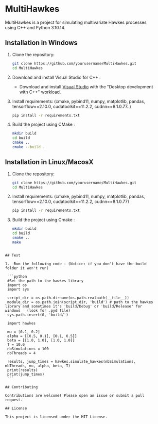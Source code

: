 # MultiHawkes

MultiHawkes is a project for simulating multivariate Hawkes processes using C++ and Python 3.10.14.

## Installation in Windows

1. Clone the repository:
    ```sh
    git clone https://github.com/yourusername/MultiHawkes.git
    cd MultiHawkes
    ```
2. Download and install Visual Studio for C++ :
    - Download and install [Visual Studio](https://visualstudio.microsoft.com/) with the "Desktop development with C++" workload.

3. Install requirements: (cmake, pybind11, numpy, matplotlib, pandas, tensorflow==2.10.0, cudatoolkit==11.2.2, cudnn==8.1.0.77..)
    ```sh
    pip install -r requirements.txt
    ```

4. Build the project using CMake :
    ```sh
    mkdir build
    cd build
    cmake ..
    cmake --build .
   ```

## Installation in Linux/MacosX

1. Clone the repository:
    ```sh
    git clone https://github.com/yourusername/MultiHawkes.git
    cd MultiHawkes
    ```

2. Install requirements: (cmake, pybind11, numpy, matplotlib, pandas, tensorflow==2.10.0, cudatoolkit==11.2.2, cudnn==8.1.0.77)
    ```sh
    pip install -r requirements.txt
    ```

4.  Build the project using Cmake :
    ```sh
    mkdir build
    cd build
    cmake ..
    make
   ```

## Test

1.  Run the following code : (Notice: if you don't have the build folder it won't run)

    ```python
    #Set the path to the hawkes library
    import os 
    import sys

    script_dir = os.path.dirname(os.path.realpath(__file__))
    module_dir = os.path.join(script_dir, 'build') # path to the hawkes library and sometimes it's 'build/Debug' or 'build/Release' for windows   (look for .pyd file) 
    sys.path.insert(0, 'build/')

    import hawkes

    mu = [0.1, 0.2]
    alpha = [[0.5, 0.1], [0.1, 0.5]]
    beta = [[1.0, 1.0], [1.0, 1.0]]
    T = 10.0
    nbSimulations = 100
    nbThreads = 4

    results, jump_times = hawkes.simulate_hawkes(nbSimulations, nbThreads, mu, alpha, beta, T)
    print(results)
    print(jump_times)
    ```

## Contributing

Contributions are welcome! Please open an issue or submit a pull request.

## License

This project is licensed under the MIT License.
